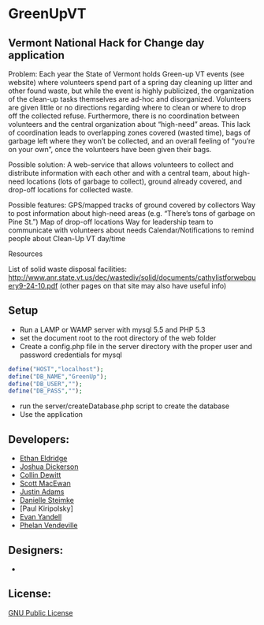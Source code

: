 GreenUpVT
==========

Vermont National Hack for Change day application
--------------------------------------------------

Problem: Each year the State of Vermont holds Green-up VT events (see website) where volunteers spend part of a spring day cleaning up litter and other found waste, but while the event is highly publicized, the organization of the clean-up tasks themselves are ad-hoc and disorganized. Volunteers are given little or no directions regarding where to clean or where to drop off the collected refuse. Furthermore, there is no coordination between volunteers and the central organization about “high-need” areas. This lack of coordination leads to overlapping zones covered (wasted time), bags of garbage left where they won’t be collected, and an overall feeling of “you’re on your own”, once the volunteers have been given their bags. 

Possible solution: A web-service that allows volunteers to collect and distribute information with each other and with a central team, about high-need locations (lots of garbage to collect), ground already covered, and drop-off locations for collected waste. 

Possible features: 
GPS/mapped tracks of ground covered by collectors
Way to post information about high-need areas (e.g. “There’s tons of garbage on Pine St.”) 
Map of drop-off locations
Way for leadership team to communicate with volunteers about needs
Calendar/Notifications to remind people about Clean-Up VT day/time

Resources

List of solid waste disposal facilities: http://www.anr.state.vt.us/dec/wastediv/solid/documents/cathylistforwebquery9-24-10.pdf
(other pages on that site may also have useful info)


Setup
------------------
- Run a LAMP or WAMP server with mysql 5.5 and PHP 5.3
- set the document root to the root directory of the web folder
- Create a config.php file in the server directory with the proper user and password credentials for mysql 
```php
define("HOST","localhost");
define("DB_NAME","GreenUp");
define("DB_USER","");
define("DB_PASS","");
```
- run the server/createDatabase.php script to create the database
- Use the application

Developers:
------------------
- [Ethan Eldridge]
- [Joshua Dickerson]
- [Collin Dewitt]
- [Scott MacEwan]
- [Justin Adams]
- [Danielle Steimke]
- [Paul Kiripolsky]
- [Evan Yandell]
- [Phelan Vendeville]

Designers:
------------------
- 

License:
----------
[GNU Public License]

[GNU Public License]: http://www.gnu.org/licenses/gpl.html
[Ethan Eldridge]: https://github.com/EJEHardenberg/
[Evan Yandell]: https://github.com/primehunter326
[Collin Dewitt]: https://github.com/milus16
[Joshua Dickerson]:https://github.com/JoshuaDickerson
[Scott MacEwan]: https://github.com/smacewan101
[Danielle Steimke]: https://github.com/iknitformydog
[Justin Adams]:https://github.com/justcadams
[Phelan Vendeville]: https://github.com/the-hobbes

